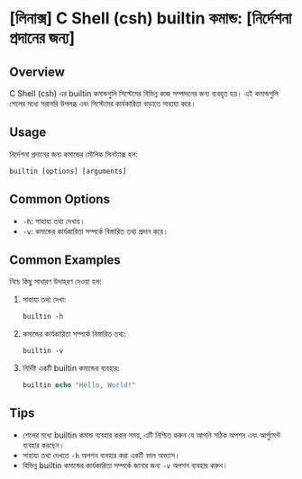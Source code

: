 # [লিনাক্স] C Shell (csh) builtin কমান্ড: [নির্দেশনা প্রদানের জন্য]

## Overview
C Shell (csh) এর builtin কমান্ডগুলি সিস্টেমের বিভিন্ন কাজ সম্পাদনের জন্য ব্যবহৃত হয়। এই কমান্ডগুলি শেলের মধ্যে সরাসরি উপলব্ধ এবং সিস্টেমের কার্যকারিতা বাড়াতে সাহায্য করে।

## Usage
নির্দেশনা প্রদানের জন্য কমান্ডের মৌলিক সিনট্যাক্স হল:

```csh
builtin [options] [arguments]
```

## Common Options
- `-h`: সাহায্য তথ্য দেখায়।
- `-v`: কমান্ডের কার্যকারিতা সম্পর্কে বিস্তারিত তথ্য প্রদান করে।

## Common Examples
নিচে কিছু সাধারণ উদাহরণ দেওয়া হল:

1. সাহায্য তথ্য দেখা:
   ```csh
   builtin -h
   ```

2. কমান্ডের কার্যকারিতা সম্পর্কে বিস্তারিত তথ্য:
   ```csh
   builtin -v
   ```

3. নির্দিষ্ট একটি builtin কমান্ডের ব্যবহার:
   ```csh
   builtin echo "Hello, World!"
   ```

## Tips
- শেলের মধ্যে builtin কমান্ড ব্যবহার করার সময়, এটি নিশ্চিত করুন যে আপনি সঠিক অপশন এবং আর্গুমেন্ট ব্যবহার করছেন।
- সাহায্য তথ্য দেখতে `-h` অপশন ব্যবহার করা একটি ভাল অভ্যাস।
- বিভিন্ন builtin কমান্ডের কার্যকারিতা সম্পর্কে জানার জন্য `-v` অপশন ব্যবহার করুন।